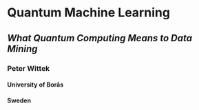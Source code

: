 # Quantum Machine Learning

## <i>What Quantum Computing Means to Data Mining</i>

### Peter Wittek

#### University of Borås
#### Sweden

